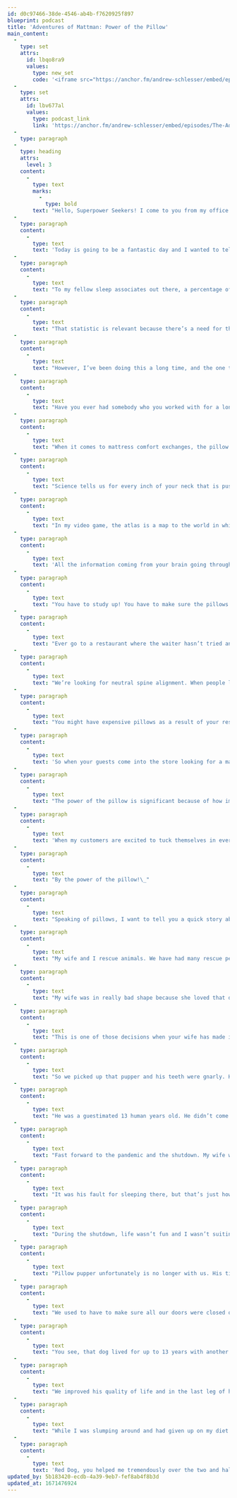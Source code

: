 ```yaml
---
id: d0c97466-38de-4546-ab4b-f7620925f897
blueprint: podcast
title: 'Adventures of Mattman: Power of the Pillow'
main_content:
  -
    type: set
    attrs:
      id: lbqo8ra9
      values:
        type: new_set
        code: '<iframe src="https://anchor.fm/andrew-schlesser/embed/episodes/The-Adventures-of-Mattman-Power-of-the-Pillow-e18fcnt/a-a6lll22" height="102px" width="400px" frameborder="0" scrolling="no"></iframe>'
  -
    type: set
    attrs:
      id: lbv677al
      values:
        type: podcast_link
        link: 'https://anchor.fm/andrew-schlesser/embed/episodes/The-Adventures-of-Mattman-Power-of-the-Pillow-e18fcnt/a-a6lll22'
  -
    type: paragraph
  -
    type: heading
    attrs:
      level: 3
    content:
      -
        type: text
        marks:
          -
            type: bold
        text: "Hello, Superpower Seekers! I come to you from my office which I dub Sleep Source One— the amazing place I have maximized, much like my sleep, for high levels of productivity and entertainment!\_"
  -
    type: paragraph
    content:
      -
        type: text
        text: 'Today is going to be a fantastic day and I wanted to tell you about one of the most important aspects of sleep I have yet to discuss in depth. It’s so important, it’s the start of my creedo. The power of the pillow!'
  -
    type: paragraph
    content:
      -
        type: text
        text: "To my fellow sleep associates out there, a percentage of your customers that purchase a mattress from you immediately go to one of the big box stores or perhaps a retail chain that rhymes with “head math and freeyond” to purchase a pillow.\_"
  -
    type: paragraph
    content:
      -
        type: text
        text: "That statistic is relevant because there’s a need for the product. And oftentimes they’re shopping on price alone because they’ve already spent a lot of money on the mattress and box spring and don’t necessarily want to keep spending just to solve a problem.\_"
  -
    type: paragraph
    content:
      -
        type: text
        text: "However, I’ve been doing this a long time, and the one thing that I realized is that the wrong pillow has a dramatic effect on my customers’ experience. It’s even worse when it’s on that custom fit mattress we picked out.\_\_"
  -
    type: paragraph
    content:
      -
        type: text
        text: "Have you ever had somebody who you worked with for a long time choosing the right mattress? They took it home and called you saying they’re not happy with it because their neck hurts? And did that person take a pillow from their old bed or perhaps just a random pillow off a shelf from somewhere with no expert guidance?\_"
  -
    type: paragraph
    content:
      -
        type: text
        text: "When it comes to mattress comfort exchanges, the pillow is always in the forefront of my mind. Where’d they get that pillow? Was that causing the issue on their old bed to begin with?\_\_"
  -
    type: paragraph
    content:
      -
        type: text
        text: "Science tells us for every inch of your neck that is pushed out of a natural posture, it creates 10 lb of pressure on it. You know there’s this little bone up in your neck that your spinal cord goes through and attaches to your brain. It’s called the atlas.\_\_"
  -
    type: paragraph
    content:
      -
        type: text
        text: "In my video game, the atlas is a map to the world in which I can smash monsters for loot. Without it I wouldn’t know where the monsters are to smash or can’t make a plan, I might just wander around aimlessly for hours doing nothing.\_\_"
  -
    type: paragraph
    content:
      -
        type: text
        text: 'All the information coming from your brain going through the atlas bone in your neck is exactly the same way. It’s a really important part of your body and the pillow is directly related to its posture and comfort while you sleep.'
  -
    type: paragraph
    content:
      -
        type: text
        text: "You have to study up! You have to make sure the pillows that you have at your store are suited for the needs of your community. Go shopping and find options that fit your market. Try products. Make sure your employees try them and get their feedback.\_"
  -
    type: paragraph
    content:
      -
        type: text
        text: "Ever go to a restaurant where the waiter hasn’t tried anything on the menu and offers no advice on what to eat?\_"
  -
    type: paragraph
    content:
      -
        type: text
        text: "We’re looking for neutral spine alignment. When people lay on the bed, you want to make sure their head is not pushed up too far or sagging too low. And different sleep positions need different pillow thicknesses.\_"
  -
    type: paragraph
    content:
      -
        type: text
        text: "You might have expensive pillows as a result of your research but that doesn’t mean the customer isn’t willing to buy it. Quite the opposite, we find that when we custom fit a person for a pillow and a mattress together there’s overall satisfaction of our products.\_ Our comfort guarantee rate goes down. And we offer money back guarantees on the pillows because we want to make sure they don’t regret their decision if it doesn’t meet their expectations.\_\_\_"
  -
    type: paragraph
    content:
      -
        type: text
        text: 'So when your guests come into the store looking for a mattress, it is really important that you also figure out which pillow will work best for them. And give it to them to use during their shopping experience. This way when they go home and grab that ragged old pile of rags to put under their head, they have context. They may not realize that the nine-year-old pillow that they’ve hung on to because that’s the only one that was comfortable at the time is worn out.'
  -
    type: paragraph
    content:
      -
        type: text
        text: "The power of the pillow is significant because of how important everything you’re storing in your brain is for your body. Some people scoff or shun away my suggestion at the expensive pillows and I’m okay with that. I at least have to try because I believe that with the right pillow and the right mattress and the right sheets, your sleep experience can be so awesome that it unlocks super powers inside your body.\_"
  -
    type: paragraph
    content:
      -
        type: text
        text: 'When my customers are excited to tuck themselves in every night, I know they’re going to maximize their sleep. Try to have a mattress, adjustable base, sheets, and a pillow that give me the best chance of maximizing their sleep. Now they can focus on sleep habits that help them sleep one percent better every night.'
  -
    type: paragraph
    content:
      -
        type: text
        text: "By the power of the pillow!\_"
  -
    type: paragraph
    content:
      -
        type: text
        text: "Speaking of pillows, I want to tell you a quick story about the Cannon of Mattman and his sidekick Pillow Pupper.\_"
  -
    type: paragraph
    content:
      -
        type: text
        text: "My wife and I rescue animals. We have had many rescue pets over the years. When I met her she had a Pomeranian and he got to be like, 17 human years old. We rescued two other smaller younger pups to give him some company in his senior years. Eventually it was his time to cross that rainbow bridge.\_"
  -
    type: paragraph
    content:
      -
        type: text
        text: "My wife was in really bad shape because she loved that dog. It was her companion before I even met her. Two weeks later a very similar looking Pomeranian popped up on Facebook needing a home and we drove three hours to go pick him up in Tryon, North Carolina.\_\_"
  -
    type: paragraph
    content:
      -
        type: text
        text: "This is one of those decisions when your wife has made it, as her husband, it’s your job to make sure that she gets there and back safely, so you’re going with. You do not let her ask. Guys, you better be offering that help. Our partners deserve that level of commitment.\_"
  -
    type: paragraph
    content:
      -
        type: text
        text: "So we picked up that pupper and his teeth were gnarly. He was in awful shape. He was covered in fleas and smelled really bad. We got him cleaned up and we got his teeth removed and he turned out to be a wonderful pup.\_"
  -
    type: paragraph
    content:
      -
        type: text
        text: "He was a guestimated 13 human years old. He didn’t come with a name, so we shouted names for several hours. We had to shout because he was somewhat deaf. He didn’t respond to any of the three hundred names we called out so we named him Red Dog because he was redder than the previous Pomeranian, Jesse.\_ He became known to me as Old Man Red."
  -
    type: paragraph
    content:
      -
        type: text
        text: "Fast forward to the pandemic and the shutdown. My wife was furloughed and at home for a while. He had a habit of sleeping on her feet. And when she moved, he barked and snarled because he was scared he was going to get stepped on.\_"
  -
    type: paragraph
    content:
      -
        type: text
        text: "It was his fault for sleeping there, but that’s just how he was. So my wife asked me to take him to work. She needed a break. That was the best suggestion she ever made. Red Dog loved the showroom and he was great with people. He loved our customers and our employees.\_ We even had this extra pillowcase with a Sweet Dreams logo on it and Greg’s mom, Sharon Jean, fashioned it in such a way that he could wear it as a cape!\_\_"
  -
    type: paragraph
    content:
      -
        type: text
        text: "During the shutdown, life wasn’t fun and I wasn’t suiting up as a sleep superhero. But Red Dog with a cape was in a different zone of social etiquette. Me parading around as a sleep superhero didn’t fit the national dialogue. But Red Dog prancing around in a cape was welcomed universally. People lit up when they saw his cute costume. And thus he became a pillow pupper.\_\_"
  -
    type: paragraph
    content:
      -
        type: text
        text: "Pillow pupper unfortunately is no longer with us. His time came to cross that rainbow bridge in April 2021. That was a hard weekend and work has never felt the same.\_"
  -
    type: paragraph
    content:
      -
        type: text
        text: "We used to have to make sure all our doors were closed or he would run outside. Everytime I see a door propped open, I think about him and his drive to explore. I felt I needed to tell his story. I learned a valuable lesson from Old Man Red. He helped me cope in a time of extreme stress and pressure. He helped bring me back to a fun zone with new engagement and ideas.\_"
  -
    type: paragraph
    content:
      -
        type: text
        text: "You see, that dog lived for up to 13 years with another family and we don’t know what his quality of life was like day to day. We assumed it was not that great because of how he looked when we first got him.\_\_"
  -
    type: paragraph
    content:
      -
        type: text
        text: "We improved his quality of life and in the last leg of his journey he became a superhero. He didn’t know he was bound for greatness. But it happened right at the end! It was the last thing he did in his doggy dog life. That made it all worth it.\_"
  -
    type: paragraph
    content:
      -
        type: text
        text: "While I was slumping around and had given up on my diet and gotten hurt, I felt like greatness was impossible to achieve. But just because I hadn’t achieved it yet doesn’t mean I stop trying. I learned I have to keep trying because it could happen in a year, in ten years, or right before I die of old age on my bed when I’m 90. But if greatness is the last thing I achieve, then it would be worth it!\_\_"
  -
    type: paragraph
    content:
      -
        type: text
        text: 'Red Dog, you helped me tremendously over the two and half years when we slept in the same bed. I encourage anybody who has stress issues or deals with emotional mismanagement that you should rescue a dog. They need our help just as much as we need theirs. The right furry friend can help set you on a path that is better tomorrow than today'
updated_by: 5b183420-ecdb-4a39-9eb7-fef8ab4f8b3d
updated_at: 1671476924
---
```

